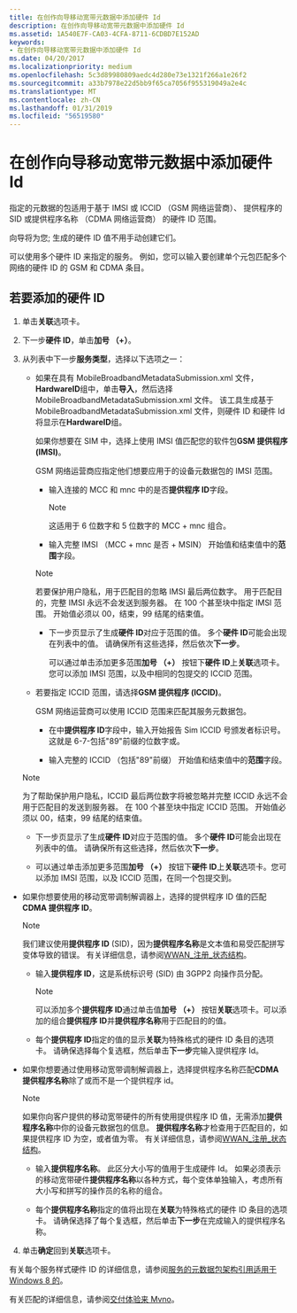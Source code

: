 ```yaml
---
title: 在创作向导移动宽带元数据中添加硬件 Id
description: 在创作向导移动宽带元数据中添加硬件 Id
ms.assetid: 1A540E7F-CA03-4CFA-8711-6CDBD7E152AD
keywords:
- 在创作向导移动宽带元数据中添加硬件 Id
ms.date: 04/20/2017
ms.localizationpriority: medium
ms.openlocfilehash: 5c3d89980809aedc4d280e73e1321f266a1e26f2
ms.sourcegitcommit: a33b7978e22d5bb9f65ca7056f955319049a2e4c
ms.translationtype: MT
ms.contentlocale: zh-CN
ms.lasthandoff: 01/31/2019
ms.locfileid: "56519580"
---
```

# <a name="add-hardware-ids-in-the-mobile-broadband-metadata-authoring-wizard"></a>在创作向导移动宽带元数据中添加硬件 Id

指定的元数据的包适用于基于 IMSI 或 ICCID （GSM 网络运营商）、 提供程序的 SID 或提供程序名称 （CDMA 网络运营商） 的硬件 ID 范围。

向导将为您; 生成的硬件 ID 值不用手动创建它们。

可以使用多个硬件 ID 来指定的服务。 例如，您可以输入要创建单个元包匹配多个网络的硬件 ID 的 GSM 和 CDMA 条目。

## <a name="to-add-the-hardware-id"></a>若要添加的硬件 ID

1. 单击**关联**选项卡。

2. 下一步**硬件 ID**，单击**加号 （+）**。

3. 从列表中下一步**服务类型**，选择以下选项之一：

    - 如果在具有 MobileBroadbandMetadataSubmission.xml 文件， **HardwareID**组中，单击**导入**，然后选择 MobileBroadbandMetadataSubmission.xml 文件。 该工具生成基于 MobileBroadbandMetadataSubmission.xml 文件，则硬件 ID 和硬件 Id 将显示在**HardwareID**组。

      如果你想要在 SIM 中，选择上使用 IMSI 值匹配您的软件包**GSM 提供程序 (IMSI)**。

      GSM 网络运营商应指定他们想要应用于的设备元数据包的 IMSI 范围。

      - 输入连接的 MCC 和 mnc 中的是否**提供程序 ID**字段。

        > [!NOTE]
        > 这适用于 6 位数字和 5 位数字的 MCC + mnc 组合。

      - 输入完整 IMSI （MCC + mnc 是否 + MSIN） 开始值和结束值中的**范围**字段。

      > [!NOTE]
      > 若要保护用户隐私，用于匹配目的忽略 IMSI 最后两位数字。 用于匹配目的，完整 IMSI 永远不会发送到服务器。 在 100 个甚至块中指定 IMSI 范围。 开始值必须以 00，结束，99 结尾的结束值。

      - 下一步页显示了生成**硬件 ID**对应于范围的值。 多个**硬件 ID**可能会出现在列表中的值。 请确保所有这些选择，然后依次**下一步**。

        可以通过单击添加更多范围**加号 （+）** 按钮下**硬件 ID**上**关联**选项卡。您可以添加 IMSI 范围，以及中相同的包提交的 ICCID 范围。

    - 若要指定 ICCID 范围，请选择**GSM 提供程序 (ICCID)**。

      GSM 网络运营商可以使用 ICCID 范围来匹配其服务元数据包。

      - 在中**提供程序 ID**字段中，输入开始报告 Sim ICCID 号颁发者标识号。 这就是 6-7-包括"89"前缀的位数字或。
  
      - 输入完整的 ICCID （包括"89"前缀） 开始值和结束值中的**范围**字段。

    > [!NOTE]
    > 为了帮助保护用户隐私，ICCID 最后两位数字将被忽略并完整 ICCID 永远不会用于匹配目的发送到服务器。 在 100 个甚至块中指定 ICCID 范围。 开始值必须以 00，结束，99 结尾的结束值。

      - 下一步页显示了生成**硬件 ID**对应于范围的值。 多个**硬件 ID**可能会出现在列表中的值。 请确保所有这些选择，然后依次**下一步**。

      - 可以通过单击添加更多范围**加号 （+）** 按钮下**硬件 ID**上**关联**选项卡。您可以添加 IMSI 范围，以及 ICCID 范围，在同一个包提交到。

- 如果你想要使用的移动宽带调制解调器上，选择的提供程序 ID 值的匹配**CDMA 提供程序 ID**。
  
  > [!NOTE]
  > 我们建议使用**提供程序 ID** (SID)，因为**提供程序名称**是文本值和易受匹配拼写变体导致的错误。 有关详细信息，请参阅[WWAN\_注册\_状态结构](https://go.microsoft.com/fwlink/p/?linkid=225972)。

  - 输入**提供程序 ID**，这是系统标识号 (SID) 由 3GPP2 向操作员分配。
  
      > [!NOTE]
      > 可以添加多个**提供程序 ID**通过单击值**加号 （+）** 按钮**关联**选项卡。可以添加的组合**提供程序 ID**并**提供程序名称**用于匹配目的的值。

  - 每个**提供程序 ID**指定的值的显示**关联**为特殊格式的硬件 ID 条目的选项卡。 请确保选择每个复选框，然后单击**下一步**完输入提供程序 Id。

- 如果你想要通过使用移动宽带调制解调器上，选择提供程序名称匹配**CDMA 提供程序名称**除了或而不是一个提供程序 id。

  > [!NOTE]
  > 如果你向客户提供的移动宽带硬件的所有使用提供程序 ID 值，无需添加**提供程序名称**中你的设备元数据包的信息。 **提供程序名称**才检查用于匹配目的，如果提供程序 ID 为空，或者值为零。 有关详细信息，请参阅[WWAN\_注册\_状态结构](https://go.microsoft.com/fwlink/p/?linkid=225972)。

  - 输入**提供程序名称**。 此区分大小写的值用于生成硬件 Id。 如果必须表示的移动宽带硬件**提供程序名称**以各种方式，每个变体单独输入，考虑所有大小写和拼写的操作员的名称的组合。

  - 每个**提供程序名称**指定的值将出现在**关联**为特殊格式的硬件 ID 条目的选项卡。 请确保选择了每个复选框，然后单击**下一步**在完成输入的提供程序名称。

4. 单击**确定**回到**关联**选项卡。

有关每个服务样式硬件 ID 的详细信息，请参阅[服务的元数据包架构引用适用于 Windows 8 的](https://msdn.microsoft.com/library/windows/hardware/dn973175)。

有关匹配的详细信息，请参阅[交付体验来 Mvno](https://msdn.microsoft.com/library/windows/hardware/dn973075)。
